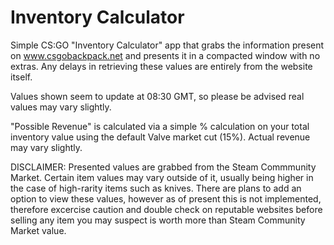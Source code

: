 # Inventory Calculator

Simple CS:GO "Inventory Calculator" app that grabs the information present on www.csgobackpack.net and presents it in a compacted window with no extras. Any delays in retrieving these values are entirely from the website itself.

Values shown seem to update at 08:30 GMT, so please be advised real values may vary slightly.

"Possible Revenue" is calculated via a simple % calculation on your total inventory value using the default Valve market cut (15%). Actual revenue may vary slightly.

DISCLAIMER: Presented values are grabbed from the Steam Commmunity Market.
Certain item values may vary outside of it, usually being higher in the case of high-rarity items such as knives.
There are plans to add an option to view these values, however as of present this is not implemented, therefore excercise caution and double check on reputable websites before selling any item you may suspect is worth more than Steam Community Market value.
